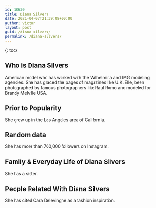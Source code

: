 ```yaml
---
id: 18630
title: Diana Silvers
date: 2021-04-07T21:39:08+00:00
author: victor
layout: post
guid: /diana-silvers/
permalink: /diana-silvers/
---
```



{: toc}


## Who is Diana Silvers



American model who has worked with the Wilhelmina and IMG modeling agencies. She has graced the pages of magazines like U.K. Elle, been photographed by famous photographers like Raul Romo and modeled for Brandy Melville USA.

                
                
                
## Prior to Popularity



She grew up in the Los Angeles area of California.

                
                
                
## Random data



She has more than 700,000 followers on Instagram.

                
                
                
## Family & Everyday Life of Diana Silvers



She has a sister.

                
                
                
## People Related With Diana Silvers



She has cited Cara Delevingne as a fashion inspiration.

                
              
            
          
          
          
